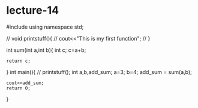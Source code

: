 # lecture-14
#include<iostream>
using namespace std;

// void printstuff(){
//     cout<<"This is my first function";
// }

int sum(int a,int b){
    int c;
    c=a+b;
    
    return c;
}
int main(){
    // printstuff();
    int a,b,add_sum;
    a=3;
    b=4;
    add_sum = sum(a,b);
    
    cout<<add_sum;
    return 0;
}
